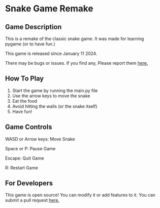 # Snake Game Remake

## Game Description

This is a remake of the classic snake game. It was made for learning pygame (or to have fun.)

This game is released since January 11 2024. 

There may be bugs or issues. If you find any, Please report them [here.](https://github.com/fesuoy1/snake-game-remake/issues/new)

## How To Play

1. Start the game by running the main.py file
2. Use the arrow keys to move the snake
3. Eat the food
4. Avoid hitting the walls (or the snake itself)
5. Have fun!

## Game Controls

WASD or Arrow keys: Move Snake

Space or P: Pause Game

Escape: Quit Game

R: Restart Game

## For Developers

This game is open source! You can modify it or add features to it. You can submit a pull request [here.](https://github.com/fesuoy1/snake-game-remake/pull/new)
